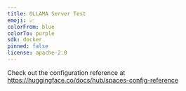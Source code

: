 ```yaml
---
title: OLLAMA Server Test
emoji: 📈
colorFrom: blue
colorTo: purple
sdk: docker
pinned: false
license: apache-2.0
---
```


Check out the configuration reference at https://huggingface.co/docs/hub/spaces-config-reference
